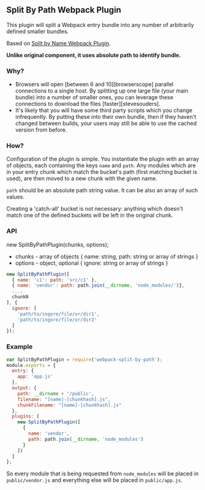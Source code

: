 ## Split By Path Webpack Plugin

This plugin will split a Webpack entry bundle into any number of arbitrarily defined smaller bundles.

Based on [Split by Name Webpack Plugin](https://github.com/soundcloud/split-by-name-webpack-plugin).

**Unlike original component, it uses absolute path to identify bundle.**

### Why?

- Browsers will open [between 6 and 10][browserscope] parallel connections to a single host. By splitting up one large
file (your main bundle) into a number of smaller ones, you can leverage these connections to download the files
[faster][stevesouders].
- It's likely that you will have some third party scripts which you change infrequently. By putting these into their own
bundle, then if they haven't changed between builds, your users may still be able to use the cached version from before.

### How?

Configuration of the plugin is simple. You instantiate the plugin with an array of objects, each containing the keys `name` and `path`. Any modules which are in your entry chunk which match the bucket's path (first matching bucket is used), are then moved to a new chunk with the given name.

`path` should be an absolute path string value. It can be also an array of such values.

Creating a 'catch-all' bucket is not necessary: anything which doesn't match one of the defined buckets will be left in
the original chunk.

### API
new SplitByPathPlugin(chunks, options);

- chunks - array of objects { name: string, path: string or array of strings }
- options - object, optional { ignore: string or array of strings }

```js
new SplitByPathPlugin([
  { name: 'c1': path: 'src/c1' },
  { name: 'vendor': path: path.join(__dirname, 'node_modules/')},
  ...,
  chunkN
], {
  ignore: [
    'path/to/ingore/file/or/dir1',
    'path/to/ingore/file/or/dir2'
  ]
});
```


### Example

```js
var SplitByPathPlugin = require('webpack-split-by-path');
module.exports = {
  entry: {
    app: 'app.js'
  },
  output: {
    path: __dirname + '/public',
    filename: "[name]-[chunkhash].js",
    chunkFilename: "[name]-[chunkhash].js"
  },
  plugins: [
    new SplitByPathPlugin([
      {
        name: 'vendor',
        path: path.join(__dirname, 'node_modules')
      }
    ])
  ]
};
```

So every module that is being requested from `node_modules` will be placed in `public/vendor.js` and everything else will be placed in `public/app.js`.
